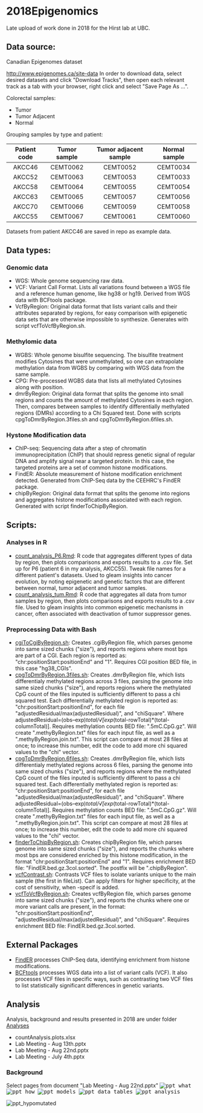 # 2018Epigenomics
Late upload of work done in 2018 for the Hirst lab at UBC.

## Data source:
Canadian Epigenomes dataset

http://www.epigenomes.ca/site-data
In order to download data, select desired datasets and click "Download Tracks", then open each relevant track as a tab with your browser, right click and select "Save Page As ...".

Colorectal samples:
- Tumor
- Tumor Adjacent
- Normal

Grouping samples by type and patient:

| Patient code | Tumor sample | Tumor adjacent sample | Normal sample |
| :----: | :----: | :----: | :----: |
| AKCC46 | CEMT0062 | CEMT0052 | CEMT0034 | 
| AKCC52 | CEMT0063 | CEMT0053 | CEMT0033 | 
| AKCC58 | CEMT0064 | CEMT0055 | CEMT0054 | 
| AKCC63 | CEMT0065 | CEMT0057 | CEMT0056 | 
| AKCC70 | CEMT0066 | CEMT0059 | CEMT0058 | 
| AKCC55 | CEMT0067 | CEMT0061 | CEMT0060 | 

Datasets from patient AKCC46 are saved in repo as example data.

## Data types:
### Genomic data
- WGS: Whole genome sequencing raw data.
- VCF: Variant Call Format. Lists all variations found between a WGS file and a reference human genome, like hg38 or hg19. Derived from WGS data with BCFtools package.
- VcfByRegion: Original data format that lists variant calls and their attributes separated by regions, for easy comparison with epigenetic data sets that are otherwise impossible to synthesize. Generates with script vcfToVcfByRegion.sh.

### Methylomic data 
- WGBS: Whole genome bisulfite sequencing. The bisulfite treatment modifies Cytosines that were unmethylated, so one can extrapolate methylation data from WGBS by comparing with WGS data from the same sample.
- CPG: Pre-processed WGBS data that lists all methylated Cytosines along with position. 
- dmrByRegion: Original data format that splits the genome into small regions and counts the amount of methylated Cytosines in each region. Then, compares between samples to identify differentially methylated regions (DMRs) according to a Chi Squared test. Done with scripts cpgToDmrByRegion.3files.sh and cpgToDmrByRegion.6files.sh.  

### Hystone Modification data
- ChIP-seq: Sequencing data after a step of chromatin immunoprecipitation (ChIP) that should repress genetic signal of regular DNA and amplify signal near a targeted protein. In this case, the targeted proteins are a set of common histone modifications. 
- FindER: Absolute measurement of histone modification enrichment detected. Generated from ChIP-Seq data by the CEEHRC's FindER package.  
- chipByRegion: Original data format that splits the genome into regions and aggregates histone modifications associated with each region. Generated with script finderToChipByRegion.

## Scripts:
### Analyses in R
- [count_analysis_P6.Rmd](https://github.com/GiulioSP/2018Epigenomics/blob/main/count_analysis_P6.Rmd): R code that aggregates different types of data by region, then plots comparisons and exports results to a .csv file. Set up for P6 (patient 6 in my analysis, AKCC55). Tweak file names for a different patient's datasets. Used to gleam insights into cancer evolution, by noting epigenetic and genetic factors that are different between normal, tumor adjacent and tumor samples.
- [count_analysis_tum.Rmd](https://github.com/GiulioSP/2018Epigenomics/blob/main/count_analysis_tum.Rmd): R code that aggregates all data from tumor samples by region, then plots comparisons and exports results to a .csv file. Used to gleam insights into common epigenetic mechanisms in cancer, often associated with deactivation of tumor suppressor genes.

### Preprocessing Data with Bash
- [cgiToCgiByRegion.sh](https://github.com/GiulioSP/2018Epigenomics/blob/main/cgiToCgiByRegion.sh): Creates .cgiByRegion file, which parses genome into same sized chunks ("size"), and reports regions where most bps are part of a CGI. Each region is reported as: "chr:positionStart:positionEnd" and "1". Requires CGI position BED file, in this case "hg38_CGIs".
- [cpgToDmrByRegion.3files.sh](https://github.com/GiulioSP/2018Epigenomics/blob/main/cpgToDmrByRegion.3files.sh): Creates .dmrByRegion file, which lists differentialy methylated regions across 3 files, parsing the genome into same sized chunks ("size"), and reports regions where the methylated CpG count of the files inputed is sufficiently different to pass a chi squared test. Each differentially methylated region is reported as: "chr:positionStart:positionEnd", for each file "adjustedResidual/max(adjustedResidual)", and "chiSquare". Where adjustedResidual=(obs–exp)*total/√[exp*(total-rowTotal)*(total-columnTotal)]. Requires methylation counts BED file: ".5mC.CpG.gz". Will create ".methyByRegion.txt" files for each input file, as well as a ".methyByRegion.join.txt". This script can compare at most 28 files at once; to increase this number, edit the code to add more chi squared values to the "chi" vector. 
- [cpgToDmrByRegion.6files.sh](https://github.com/GiulioSP/2018Epigenomics/blob/main/cpgToDmrByRegion.6files.sh): Creates .dmrByRegion file, which lists differentialy methylated regions across 6 files, parsing the genome into same sized chunks ("size"), and reports regions where the methylated CpG count of the files inputed is sufficiently different to pass a chi squared test. Each differentially methylated region is reported as: "chr:positionStart:positionEnd", for each file "adjustedResidual/max(adjustedResidual)", and "chiSquare". Where adjustedResidual=(obs–exp)*total/√[exp*(total-rowTotal)*(total-columnTotal)]. Requires methylation counts BED file: ".5mC.CpG.gz". Will create ".methyByRegion.txt" files for each input file, as well as a ".methyByRegion.join.txt". This script can compare at most 28 files at once; to increase this number, edit the code to add more chi squared values to the "chi" vector. 
- [finderToChipByRegion.sh](https://github.com/GiulioSP/2018Epigenomics/blob/main/finderToChipByRegion.sh): Creates chipByRegion file, which parses genome into same sized chunks ("size"), and reports the chunks where most bps are considered enriched by this histone modification, in the format "chr:positionStart:positionEnd" and "1". Requires enrichment BED file: "FindER.bed.gz.3col.sorted". The postfix will be ".chipByRegion".
- [vcfContrast.sh](https://github.com/GiulioSP/2018Epigenomics/blob/main/vcfContrast.sh): Contrasts VCF files to isolate variants unique to the main sample (the first in fileList). Can apply filters for higher specificity, at the cost of sensitivity, when -specif is added.
- [vcfToVcfByRegion.sh](https://github.com/GiulioSP/2018Epigenomics/blob/main/vcfToVcfByRegion.sh): Creates vcfByRegion file, which parses genome into same sized chunks ("size"), and reports the chunks where one or more variant calls are present, in the format: "chr:positionStart:positionEnd",  "adjustedResidual/max(adjustedResidual)", and "chiSquare". Requires enrichment BED file: FindER.bed.gz.3col.sorted.

## External Packages
- [FindER](http://www.epigenomes.ca/tools-and-software/finder) processes ChIP-Seq data, identifying enrichment from histone modifications.  
- [BCFtools](https://samtools.github.io/bcftools/bcftools.html) processes WGS data into a list of variant calls (VCF). It also processes VCF files in specific ways, such as contrasting two VCF files to list statistically significant differences in genetic variants.

## Analysis
Analysis, background and results presented in 2018 are under folder [Analyses](https://github.com/GiulioSP/2018Epigenomics/blob/main/Analyses)
- countAnalysis.plots.xlsx 
- Lab Meeting - Aug 13th.pptx
- Lab Meeting - Aug 22nd.pptx
- Lab Meeting - July 4th.pptx

### Background
Select pages from document "Lab Meeting - Aug 22nd.pptx"
<kbd> ![ppt_what](/new_files/ppt_what.PNG) </kbd>
<kbd> ![ppt_how](/new_files/ppt_how.PNG) </kbd>
<kbd> ![ppt_models](/new_files/ppt_models.PNG) </kbd>
<kbd> ![ppt_data_tables](/new_files/ppt_data_tables.PNG) </kbd>
<kbd> ![ppt_analysis](/new_files/ppt_analysis.PNG) </kbd> 


![ppt_hypomutated](/new_files/ppt_hypomutated.PNG)




